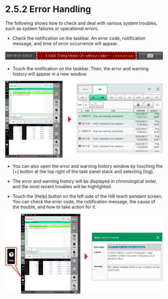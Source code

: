 # 2.5.2 Error Handling

The following shows how to check and deal with various system troubles, such as system failures or operational errors.

* Check the notification on the taskbar. An error code, notification message, and time of error occurrence will appear.

![](../../.gitbook/assets/image%20%28304%29%20%281%29%20%281%29.png)

* Touch the notification on the taskbar. Then, the error and warning history will appear in a new window. 

![](../../.gitbook/assets/image%20%28327%29.png)

* You can also open the error and warning history window by touching the \[+\] button at the top right of the task panel stack and selecting \[log\].
* 
  The error and warning history will be displayed in chronological order, and the most recent troubles will be highlighted.

* 
  Touch the \[Help\] button on the left side of the Hi6 teach pendant screen. You can check the error code, the notification message, the cause of the trouble, and how to take action for it.

![](../../.gitbook/assets/image%20%28326%29.png)





